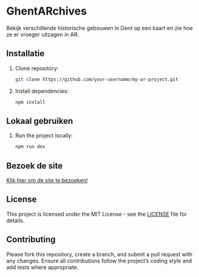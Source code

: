 # GhentARchives

Bekijk verschillende historische gebouwen in Gent op een kaart en zie hoe ze er vroeger uitzagen in AR.


## Installatie

1. Clone  repository:
   ```bash
   git clone https://github.com/your-username/my-ar-project.git
   ```
2. Install dependencies:
   ```bash
   npm install
   ```

## Lokaal gebruiken

1. Run the project locally:
   ```bash
   npm run dev
   ```
## Bezoek de site

[Klik hier om de site te bezoeken!]([https://www.example.com](https://ghentarchives.thiandhaene.ikdoeict.be/))

## License

This project is licensed under the MIT License - see the [LICENSE](LICENSE) file for details.

## Contributing

Please fork this repository, create a branch, and submit a pull request with any changes. Ensure all contributions follow the project’s coding style and add tests where appropriate.
